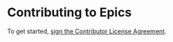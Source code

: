 # Contributing to Epics

To get started, <a href="https://www.clahub.com/agreements/railslove/epics">sign the Contributor License Agreement</a>.